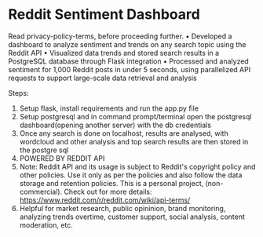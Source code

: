 
# Reddit Sentiment Dashboard
Read privacy-policy-terms, before proceeding further.
•	Developed a dashboard to analyze sentiment and trends on any search topic using the Reddit API
•	Visualized data trends and stored search results in a PostgreSQL database through Flask integration
•	Processed and analyzed sentiment for 1,000 Reddit posts in under 5 seconds, using parallelized API requests to support large-scale data retrieval and analysis

Steps:
1. Setup flask, install requirements and run the app.py file
2. Setup postgresql and in command prompt/terminal open the postgresql dashboard(opening another server) with the db credentials
3. Once any search is done on localhost, results are analysed, with wordcloud and other analysis and top search results are then stored in the postgre sql
4. POWERED BY REDDIT API
5. Note: Reddit API and its usage is subject to Reddit's copyright policy and other policies. Use it only as per the policies and also follow the data storage and retention policies. This is a personal project, (non-commercial). Check out for more details: https://www.reddit.com/r/reddit.com/wiki/api-terms/
6. Helpful for market research, public opininion, brand monitoring, analyzing trends overtime, customer support, social analysis, content moderation, etc.

